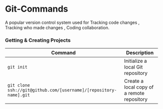 # Git-Commands
A popular version control system used for  Tracking code changes ,  Tracking who made changes , Coding collaboration.


### Getting & Creating Projects

| Command | Description |
| ------- | ----------- |
| `git init` | Initialize a local Git repository |
| `git clone ssh://git@github.com/[username]/[repository-name].git` | Create a local copy of a remote repository |
